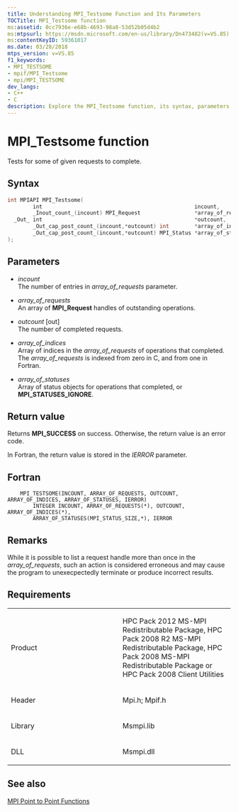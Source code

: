 ```yaml
---
title: Understanding MPI_Testsome Function and Its Parameters
TOCTitle: MPI_Testsome function
ms:assetid: 0cc7936e-e68b-4693-98a8-53d52b05d4b2
ms:mtpsurl: https://msdn.microsoft.com/en-us/library/Dn473482(v=VS.85)
ms:contentKeyID: 59361017
ms.date: 03/28/2018
mtps_version: v=VS.85
f1_keywords:
- MPI_TESTSOME
- mpif/MPI_Testsome
- mpi/MPI_TESTSOME
dev_langs:
- C++
- C
description: Explore the MPI_Testsome function, its syntax, parameters, and return values. Learn about its requirements and related MPI Point to Point Functions.
---
```


# MPI\_Testsome function

 Tests for some of given requests to complete.

## Syntax

``` c++
int MPIAPI MPI_Testsome(
        int                                                incount,
        _Inout_count_(incount) MPI_Request                 *array_of_requests,
  _Out_ int                                                *outcount,
        _Out_cap_post_count_(incount,*outcount) int        *array_of_indices,
        _Out_cap_post_count_(incount,*outcount) MPI_Status *array_of_statuses
);
```

## Parameters

  - *incount*  
    The number of entries in *array\_of\_requests* parameter.

  - *array\_of\_requests*  
    An array of **MPI\_Request** handles of outstanding operations.

  - *outcount* \[out\]  
    The number of completed requests.

  - *array\_of\_indices*  
    Array of indices in the *array\_of\_requests* of operations that completed. The *array\_of\_requests* is indexed from zero in C, and from one in Fortran.

  - *array\_of\_statuses*  
    Array of status objects for operations that completed, or **MPI\_STATUSES\_IGNORE**.

## Return value

Returns **MPI\_SUCCESS** on success. Otherwise, the return value is an error code.

In Fortran, the return value is stored in the *IERROR* parameter.

## Fortran

``` FORTRAN
    MPI_TESTSOME(INCOUNT, ARRAY_OF_REQUESTS, OUTCOUNT, ARRAY_OF_INDICES, ARRAY_OF_STATUSES, IERROR)
        INTEGER INCOUNT, ARRAY_OF_REQUESTS(*), OUTCOUNT, ARRAY_OF_INDICES(*),
        ARRAY_OF_STATUSES(MPI_STATUS_SIZE,*), IERROR
```

## Remarks

While it is possible to list a request handle more than once in the *array\_of\_requests*, such an action is considered erroneous and may cause the program to unexecpectedly terminate or produce incorrect results.

## Requirements

<table>
<colgroup>
<col style="width: 50%" />
<col style="width: 50%" />
</colgroup>
<tbody>
<tr class="odd">
<td><p>Product</p></td>
<td><p>HPC Pack 2012 MS-MPI Redistributable Package, HPC Pack 2008 R2 MS-MPI Redistributable Package, HPC Pack 2008 MS-MPI Redistributable Package or HPC Pack 2008 Client Utilities</p></td>
</tr>
<tr class="even">
<td><p>Header</p></td>
<td>Mpi.h;
Mpif.h</td>
</tr>
<tr class="odd">
<td><p>Library</p></td>
<td>Msmpi.lib</td>
</tr>
<tr class="even">
<td><p>DLL</p></td>
<td>Msmpi.dll</td>
</tr>
</tbody>
</table>


## See also

[MPI Point to Point Functions](mpi-point-to-point-functions.md)

